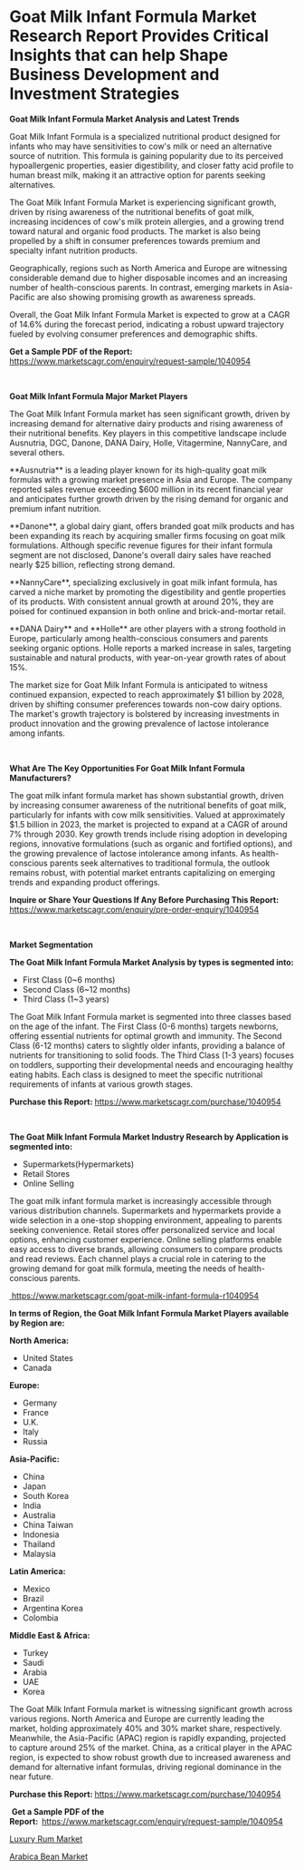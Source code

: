 <p><h1>Goat Milk Infant Formula Market Research Report Provides Critical Insights that can help Shape Business Development and Investment Strategies</h1></p><p><strong>Goat Milk Infant Formula Market Analysis and Latest Trends</strong></p>
<p><p>Goat Milk Infant Formula is a specialized nutritional product designed for infants who may have sensitivities to cow's milk or need an alternative source of nutrition. This formula is gaining popularity due to its perceived hypoallergenic properties, easier digestibility, and closer fatty acid profile to human breast milk, making it an attractive option for parents seeking alternatives.</p><p>The Goat Milk Infant Formula Market is experiencing significant growth, driven by rising awareness of the nutritional benefits of goat milk, increasing incidences of cow's milk protein allergies, and a growing trend toward natural and organic food products. The market is also being propelled by a shift in consumer preferences towards premium and specialty infant nutrition products.</p><p>Geographically, regions such as North America and Europe are witnessing considerable demand due to higher disposable incomes and an increasing number of health-conscious parents. In contrast, emerging markets in Asia-Pacific are also showing promising growth as awareness spreads.</p><p>Overall, the Goat Milk Infant Formula Market is expected to grow at a CAGR of 14.6% during the forecast period, indicating a robust upward trajectory fueled by evolving consumer preferences and demographic shifts.</p></p>
<p><strong>Get a Sample PDF of the Report:&nbsp;</strong> <a href="https://www.marketscagr.com/enquiry/request-sample/1040954?utm_campaign=2176&utm_medium=2&utm_source=Github&utm_content=ia&utm_term=07042025&utm_id=goat-milk-infant-formula">https://www.marketscagr.com/enquiry/request-sample/1040954</a></p>
<p>&nbsp;</p>
<p><strong>Goat Milk Infant Formula Major Market Players</strong></p>
<p><p>The Goat Milk Infant Formula market has seen significant growth, driven by increasing demand for alternative dairy products and rising awareness of their nutritional benefits. Key players in this competitive landscape include Ausnutria, DGC, Danone, DANA Dairy, Holle, Vitagermine, NannyCare, and several others.</p><p>**Ausnutria** is a leading player known for its high-quality goat milk formulas with a growing market presence in Asia and Europe. The company reported sales revenue exceeding $600 million in its recent financial year and anticipates further growth driven by the rising demand for organic and premium infant nutrition.</p><p>**Danone**, a global dairy giant, offers branded goat milk products and has been expanding its reach by acquiring smaller firms focusing on goat milk formulations. Although specific revenue figures for their infant formula segment are not disclosed, Danone's overall dairy sales have reached nearly $25 billion, reflecting strong demand.</p><p>**NannyCare**, specializing exclusively in goat milk infant formula, has carved a niche market by promoting the digestibility and gentle properties of its products. With consistent annual growth at around 20%, they are poised for continued expansion in both online and brick-and-mortar retail.</p><p>**DANA Dairy** and **Holle** are other players with a strong foothold in Europe, particularly among health-conscious consumers and parents seeking organic options. Holle reports a marked increase in sales, targeting sustainable and natural products, with year-on-year growth rates of about 15%.</p><p>The market size for Goat Milk Infant Formula is anticipated to witness continued expansion, expected to reach approximately $1 billion by 2028, driven by shifting consumer preferences towards non-cow dairy options. The market's growth trajectory is bolstered by increasing investments in product innovation and the growing prevalence of lactose intolerance among infants.</p></p>
<p>&nbsp;</p>
<p><strong>What Are The Key Opportunities For Goat Milk Infant Formula Manufacturers?</strong></p>
<p><p>The goat milk infant formula market has shown substantial growth, driven by increasing consumer awareness of the nutritional benefits of goat milk, particularly for infants with cow milk sensitivities. Valued at approximately $1.5 billion in 2023, the market is projected to expand at a CAGR of around 7% through 2030. Key growth trends include rising adoption in developing regions, innovative formulations (such as organic and fortified options), and the growing prevalence of lactose intolerance among infants. As health-conscious parents seek alternatives to traditional formula, the outlook remains robust, with potential market entrants capitalizing on emerging trends and expanding product offerings.</p></p>
<p><strong>Inquire or Share Your Questions If Any Before Purchasing This Report:</strong> <a href="https://www.marketscagr.com/enquiry/pre-order-enquiry/1040954?utm_campaign=2176&utm_medium=2&utm_source=Github&utm_content=ia&utm_term=07042025&utm_id=goat-milk-infant-formula">https://www.marketscagr.com/enquiry/pre-order-enquiry/1040954</a></p>
<p>&nbsp;</p>
<p><strong>Market Segmentation</strong></p>
<p><strong>The Goat Milk Infant Formula Market Analysis by types is segmented into:</strong></p>
<p><ul><li>First Class (0~6 months)</li><li>Second Class (6~12 months)</li><li>Third Class (1~3 years)</li></ul></p>
<p><p>The Goat Milk Infant Formula market is segmented into three classes based on the age of the infant. The First Class (0-6 months) targets newborns, offering essential nutrients for optimal growth and immunity. The Second Class (6-12 months) caters to slightly older infants, providing a balance of nutrients for transitioning to solid foods. The Third Class (1-3 years) focuses on toddlers, supporting their developmental needs and encouraging healthy eating habits. Each class is designed to meet the specific nutritional requirements of infants at various growth stages.</p></p>
<p><strong>Purchase this Report:&nbsp;</strong><a href="https://www.marketscagr.com/purchase/1040954?utm_campaign=2176&utm_medium=2&utm_source=Github&utm_content=ia&utm_term=07042025&utm_id=goat-milk-infant-formula">https://www.marketscagr.com/purchase/1040954</a></p>
<p>&nbsp;</p>
<p><strong>The Goat Milk Infant Formula Market Industry Research by Application is segmented into:</strong></p>
<p><ul><li>Supermarkets(Hypermarkets)</li><li>Retail Stores</li><li>Online Selling</li></ul></p>
<p><p>The goat milk infant formula market is increasingly accessible through various distribution channels. Supermarkets and hypermarkets provide a wide selection in a one-stop shopping environment, appealing to parents seeking convenience. Retail stores offer personalized service and local options, enhancing customer experience. Online selling platforms enable easy access to diverse brands, allowing consumers to compare products and read reviews. Each channel plays a crucial role in catering to the growing demand for goat milk formula, meeting the needs of health-conscious parents.</p></p>
<p><a href="https://www.marketscagr.com/goat-milk-infant-formula-r1040954?utm_campaign=2176&utm_medium=2&utm_source=Github&utm_content=ia&utm_term=07042025&utm_id=goat-milk-infant-formula">&nbsp;https://www.marketscagr.com/goat-milk-infant-formula-r1040954</a></p>
<p><strong>In terms of Region, the Goat Milk Infant Formula Market Players available by Region are:</strong></p>
<p>
    <p> <strong> North America: </strong>
        <ul>
            <li>United States</li>
            <li>Canada</li>
        </ul>
        </p> 
    <p> <strong> Europe: </strong>
        <ul>
            <li>Germany</li>
            <li>France</li>
            <li>U.K.</li>
            <li>Italy</li>
            <li>Russia</li>
        </ul>
        </p> 
    <p> <strong> Asia-Pacific: </strong>
        <ul>
            <li>China</li>
            <li>Japan</li>
            <li>South Korea</li>
            <li>India</li>
            <li>Australia</li>
            <li>China Taiwan</li>
            <li>Indonesia</li>
            <li>Thailand</li>
            <li>Malaysia</li>
        </ul>
        </p> 
    <p> <strong> Latin America: </strong>
        <ul>
            <li>Mexico</li>
            <li>Brazil</li>
            <li>Argentina Korea</li>
            <li>Colombia</li>
        </ul>
        </p> 
    <p> <strong> Middle East & Africa: </strong>
        <ul>
            <li>Turkey</li>
            <li>Saudi</li>
            <li>Arabia</li>
            <li>UAE</li>
            <li>Korea</li>
        </ul>
    </p>
    </p>
<p><p>The Goat Milk Infant Formula market is witnessing significant growth across various regions. North America and Europe are currently leading the market, holding approximately 40% and 30% market share, respectively. Meanwhile, the Asia-Pacific (APAC) region is rapidly expanding, projected to capture around 25% of the market. China, as a critical player in the APAC region, is expected to show robust growth due to increased awareness and demand for alternative infant formulas, driving regional dominance in the near future.</p></p>
<p><strong>Purchase this Report: </strong><a href="https://www.marketscagr.com/purchase/1040954?utm_campaign=2176&utm_medium=2&utm_source=Github&utm_content=ia&utm_term=07042025&utm_id=goat-milk-infant-formula">https://www.marketscagr.com/purchase/1040954</a></p>
<p>&nbsp;<strong>Get a Sample PDF of the Report:&nbsp;&nbsp;</strong><a href="https://www.marketscagr.com/enquiry/request-sample/1040954?utm_campaign=2176&utm_medium=2&utm_source=Github&utm_content=ia&utm_term=07042025&utm_id=goat-milk-infant-formula">https://www.marketscagr.com/enquiry/request-sample/1040954</a></p>
<p><strong></strong></p>
<p><p><a href="https://github.com/santosh758595/Market-Research-Report-List-7/blob/main/luxury-rum-market.md?utm_campaign=2176&utm_medium=2&utm_source=Github&utm_content=ia&utm_term=07042025&utm_id=goat-milk-infant-formula">Luxury Rum Market</a></p><p><a href="https://github.com/elizabethdagraca/Market-Research-Report-List-5/blob/main/arabica-bean-market.md?utm_campaign=2176&utm_medium=2&utm_source=Github&utm_content=ia&utm_term=07042025&utm_id=goat-milk-infant-formula">Arabica Bean Market</a></p></p>